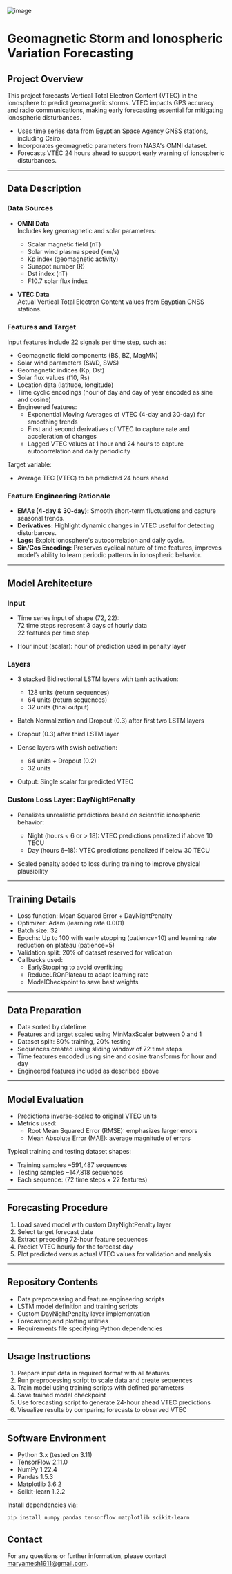 ![image](https://github.com/user-attachments/assets/d2d0d0f0-9386-4ff0-a762-829a5c9f1628)
# Geomagnetic Storm and Ionospheric Variation Forecasting

## Project Overview

This project forecasts Vertical Total Electron Content (VTEC) in the ionosphere to predict geomagnetic storms. VTEC impacts GPS accuracy and radio communications, making early forecasting essential for mitigating ionospheric disturbances.

- Uses time series data from Egyptian Space Agency GNSS stations, including Cairo.
- Incorporates geomagnetic parameters from NASA's OMNI dataset.
- Forecasts VTEC 24 hours ahead to support early warning of ionospheric disturbances.

---

## Data Description

### Data Sources

- **OMNI Data**  
  Includes key geomagnetic and solar parameters:  
  - Scalar magnetic field (nT)  
  - Solar wind plasma speed (km/s)  
  - Kp index (geomagnetic activity)  
  - Sunspot number (R)  
  - Dst index (nT)  
  - F10.7 solar flux index

- **VTEC Data**  
  Actual Vertical Total Electron Content values from Egyptian GNSS stations.

### Features and Target

Input features include 22 signals per time step, such as:

- Geomagnetic field components (BS, BZ, MagMN)
- Solar wind parameters (SWD, SWS)
- Geomagnetic indices (Kp, Dst)
- Solar flux values (f10, Rs)
- Location data (latitude, longitude)
- Time cyclic encodings (hour of day and day of year encoded as sine and cosine)
- Engineered features:  
  - Exponential Moving Averages of VTEC (4-day and 30-day) for smoothing trends  
  - First and second derivatives of VTEC to capture rate and acceleration of changes  
  - Lagged VTEC values at 1 hour and 24 hours to capture autocorrelation and daily periodicity  

Target variable:

- Average TEC (VTEC) to be predicted 24 hours ahead

### Feature Engineering Rationale

- **EMAs (4-day & 30-day):** Smooth short-term fluctuations and capture seasonal trends.  
- **Derivatives:** Highlight dynamic changes in VTEC useful for detecting disturbances.  
- **Lags:** Exploit ionosphere's autocorrelation and daily cycle.  
- **Sin/Cos Encoding:** Preserves cyclical nature of time features, improves model’s ability to learn periodic patterns in ionospheric behavior.

---

## Model Architecture

### Input

- Time series input of shape (72, 22):  
  72 time steps represent 3 days of hourly data  
  22 features per time step

- Hour input (scalar): hour of prediction used in penalty layer

### Layers

- 3 stacked Bidirectional LSTM layers with tanh activation:  
  - 128 units (return sequences)  
  - 64 units (return sequences)  
  - 32 units (final output)  

- Batch Normalization and Dropout (0.3) after first two LSTM layers  
- Dropout (0.3) after third LSTM layer  

- Dense layers with swish activation:  
  - 64 units + Dropout (0.2)  
  - 32 units  

- Output: Single scalar for predicted VTEC  

### Custom Loss Layer: DayNightPenalty

- Penalizes unrealistic predictions based on scientific ionospheric behavior:  
  - Night (hours < 6 or > 18): VTEC predictions penalized if above 10 TECU  
  - Day (hours 6–18): VTEC predictions penalized if below 30 TECU  

- Scaled penalty added to loss during training to improve physical plausibility

---

## Training Details

- Loss function: Mean Squared Error + DayNightPenalty  
- Optimizer: Adam (learning rate 0.001)  
- Batch size: 32  
- Epochs: Up to 100 with early stopping (patience=10) and learning rate reduction on plateau (patience=5)  
- Validation split: 20% of dataset reserved for validation  
- Callbacks used:  
  - EarlyStopping to avoid overfitting  
  - ReduceLROnPlateau to adapt learning rate  
  - ModelCheckpoint to save best weights  

---

## Data Preparation

- Data sorted by datetime  
- Features and target scaled using MinMaxScaler between 0 and 1  
- Dataset split: 80% training, 20% testing  
- Sequences created using sliding window of 72 time steps  
- Time features encoded using sine and cosine transforms for hour and day  
- Engineered features included as described above

---

## Model Evaluation

- Predictions inverse-scaled to original VTEC units  
- Metrics used:  
  - Root Mean Squared Error (RMSE): emphasizes larger errors  
  - Mean Absolute Error (MAE): average magnitude of errors  

Typical training and testing dataset shapes:  
- Training samples ~591,487 sequences  
- Testing samples ~147,818 sequences  
- Each sequence: (72 time steps × 22 features)

---

## Forecasting Procedure

1. Load saved model with custom DayNightPenalty layer  
2. Select target forecast date  
3. Extract preceding 72-hour feature sequences  
4. Predict VTEC hourly for the forecast day  
5. Plot predicted versus actual VTEC values for validation and analysis

---

## Repository Contents

- Data preprocessing and feature engineering scripts  
- LSTM model definition and training scripts  
- Custom DayNightPenalty layer implementation  
- Forecasting and plotting utilities  
- Requirements file specifying Python dependencies  

---

## Usage Instructions

1. Prepare input data in required format with all features  
2. Run preprocessing script to scale data and create sequences  
3. Train model using training scripts with defined parameters  
4. Save trained model checkpoint  
5. Use forecasting script to generate 24-hour ahead VTEC predictions  
6. Visualize results by comparing forecasts to observed VTEC  

---

## Software Environment

- Python 3.x (tested on 3.11)  
- TensorFlow 2.11.0  
- NumPy 1.22.4  
- Pandas 1.5.3  
- Matplotlib 3.6.2  
- Scikit-learn 1.2.2  

Install dependencies via:

```bash
pip install numpy pandas tensorflow matplotlib scikit-learn
```

## Contact
For any questions or further information, please contact maryamesh1911@gmail.com.

